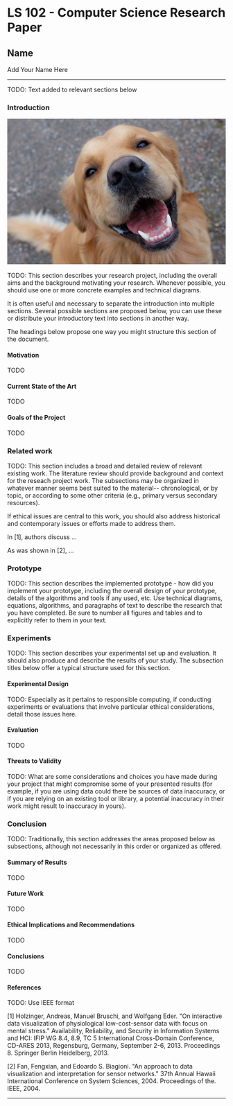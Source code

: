 # LS 102 - Computer Science Research Paper

## Name

Add Your Name Here

---

TODO: Text added to relevant sections below

### Introduction

![Dog](https://github.com/LS102-summer2023/project-jjumadinova/blob/main/dog.jpeg)

TODO: This section describes your  research project, including the overall aims and the background motivating your research. Whenever possible, you should use one or more concrete examples and technical diagrams.

It is often useful and necessary to separate the introduction into multiple sections. Several possible sections are proposed below, you can use these or distribute your introductory text into sections in another way.

The headings below propose one way you might structure this section of the document.

#### Motivation

TODO

#### Current State of the Art

TODO

#### Goals of the Project

TODO

### Related work

TODO: This section includes a broad and detailed review of relevant existing work. The literature review should provide background and context for the reseach project work. The subsections may be organized in whatever manner seems best suited to the material-- chronological, or by topic, or according to some other criteria (e.g., primary versus secondary resources).

If ethical issues are central to this work, you should also address historical and contemporary issues or efforts made to address them.

In [1], authors discuss ...

As was shown in [2], ...

### Prototype

TODO: This section describes the implemented prototype - how did you implement your prototype, including the overall design of your prototype, details of the algorithms and tools if any used, etc. Use technical diagrams, equations, algorithms, and paragraphs of text to describe the research that you have completed. Be sure to number all figures and tables and to explicitly refer to them in your text.

### Experiments

TODO: This section describes your experimental set up and evaluation. It should also produce and describe the results of your study. The subsection titles below offer a typical structure used for this section.

#### Experimental Design

TODO: Especially as it pertains to responsible computing, if conducting experiments or evaluations that involve particular ethical considerations, detail those issues here.

#### Evaluation

TODO

#### Threats to Validity

TODO: What are some considerations and choices you have made during your project that might compromise some of your presented results (for example, if you are using data could there be sources of data inaccuracy, or if you are relying on an existing tool or library, a potential inaccuracy in their work might result to inaccuracy in yours).

### Conclusion

TODO: Traditionally, this section addresses the areas proposed below as subsections, although not necessarily in this order or organized as offered.

#### Summary of Results

TODO

#### Future Work

TODO

#### Ethical Implications and Recommendations

TODO

#### Conclusions

TODO

#### References

TODO: Use IEEE format

[1] Holzinger, Andreas, Manuel Bruschi, and Wolfgang Eder. "On interactive data visualization of physiological low-cost-sensor data with focus on mental stress." Availability, Reliability, and Security in Information Systems and HCI: IFIP WG 8.4, 8.9, TC 5 International Cross-Domain Conference, CD-ARES 2013, Regensburg, Germany, September 2-6, 2013. Proceedings 8. Springer Berlin Heidelberg, 2013.

[2] Fan, Fengxian, and Edoardo S. Biagioni. "An approach to data visualization and interpretation for sensor networks." 37th Annual Hawaii International Conference on System Sciences, 2004. Proceedings of the. IEEE, 2004.

---
